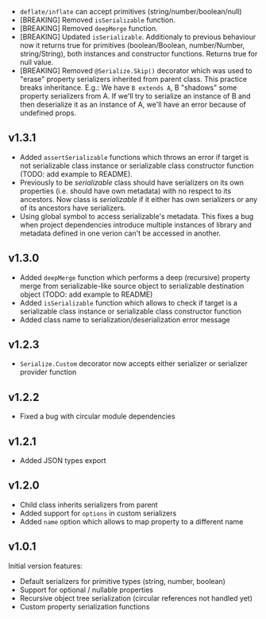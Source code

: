 * `deflate/inflate` can accept primitives (string/number/boolean/null)
* [BREAKING] Removed `isSerializable` function.
* [BREAKING] Removed `deepMerge` function.
* [BREAKING] Updated `isSerializable`. Additionaly to previous behaviour now it returns true for primitives
  (boolean/Boolean, number/Number, string/String), both instances and constructor functions. Returns true for null value.
* [BREAKING] Removed `@Serialize.Skip()` decorator which was used to "erase" property serializers inherited from parent class.
  This practice breaks inheritance. E.g.: We have `B extends A`, B "shadows" some property serializers from A. If we'll try to
  serialize an instance of B and then deserialize it as an instance of A, we'll have an error because of undefined props.

v1.3.1
------

* Added `assertSerializable` functions which throws an error if target is not serializable class instance
  or serializable class constructor function (TODO: add example to README).
* Previously to be _serializable_ class should have serializers on its own properties (i.e. should have own metadata)
  with no respect to its ancestors. Now class is _serializable_ if it either has own serializers or any of its ancestors have serializers.
* Using global symbol to access serializable's metadata.
  This fixes a bug when project dependencies introduce multiple instances of library
  and metadata defined in one verion can't be accessed in another.

v1.3.0
------

* Added `deepMerge` function which performs a deep (recursive) property merge from serializable-like source object to serializable destination object (TODO: add example to README)
* Added `isSerializable` function which allows to check if target is a serializable class instance or serializable class constructor function
* Added class name to serialization/deserialization error message

v1.2.3
------

* `Serialize.Custom` decorator now accepts either serializer or serializer provider function

v1.2.2
------

* Fixed a bug with circular module dependencies

v1.2.1
------

* Added JSON types export

v1.2.0
------

* Child class inherits serializers from parent
* Added support for `options` in custom serializers
* Added `name` option which allows to map property to a different name

v1.0.1
------

Initial version features:
* Default serializers for primitive types (string, number, boolean)
* Support for optional / nullable properties
* Recursive object tree serialization (circular references not handled yet)
* Custom property serialization functions
